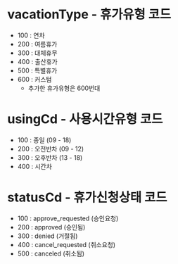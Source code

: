 # vacationType - 휴가유형 코드
- 100 : 연차
- 200 : 여름휴가
- 300 : 대체휴무
- 400 : 출산휴가
- 500 : 특별휴가
- 600 : 커스텀
	- 추가한 휴가유형은 600번대

# usingCd - 사용시간유형 코드
- 100 : 종일 (09 - 18)
- 200 : 오전반차 (09 - 12)
- 300 : 오후반차 (13 - 18)
- 400 : 시간차

# statusCd - 휴가신청상태 코드
- 100 : approve_requested (승인요청)
- 200 : approved (승인됨)
- 300 : denied (거절됨)
- 400 : cancel_requested (취소요청)
- 500 : canceled (취소됨)